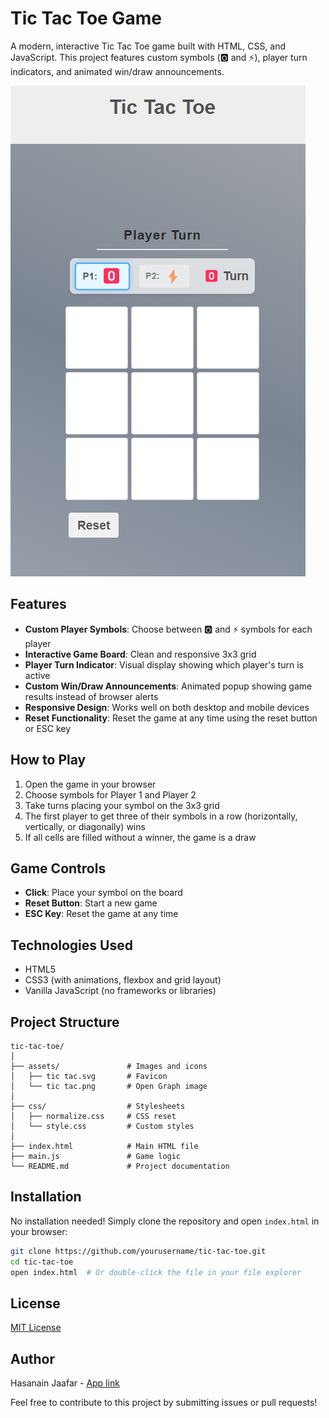 # Tic Tac Toe Game

A modern, interactive Tic Tac Toe game built with HTML, CSS, and JavaScript. This project features custom symbols (🅾️ and ⚡), player turn indicators, and animated win/draw announcements.

![Tic Tac Toe Game Screenshot](assets/Screenshot.png)

## Features

- **Custom Player Symbols**: Choose between 🅾️ and ⚡ symbols for each player
- **Interactive Game Board**: Clean and responsive 3x3 grid
- **Player Turn Indicator**: Visual display showing which player's turn is active
- **Custom Win/Draw Announcements**: Animated popup showing game results instead of browser alerts
- **Responsive Design**: Works well on both desktop and mobile devices
- **Reset Functionality**: Reset the game at any time using the reset button or ESC key

## How to Play

1. Open the game in your browser
2. Choose symbols for Player 1 and Player 2
3. Take turns placing your symbol on the 3x3 grid
4. The first player to get three of their symbols in a row (horizontally, vertically, or diagonally) wins
5. If all cells are filled without a winner, the game is a draw

## Game Controls

- **Click**: Place your symbol on the board
- **Reset Button**: Start a new game
- **ESC Key**: Reset the game at any time

## Technologies Used

- HTML5
- CSS3 (with animations, flexbox and grid layout)
- Vanilla JavaScript (no frameworks or libraries)

## Project Structure

```
tic-tac-toe/
│
├── assets/               # Images and icons
│   ├── tic tac.svg       # Favicon
│   └── tic tac.png       # Open Graph image
│
├── css/                  # Stylesheets
│   ├── normalize.css     # CSS reset
│   └── style.css         # Custom styles
│
├── index.html            # Main HTML file
├── main.js               # Game logic
└── README.md             # Project documentation
```

## Installation

No installation needed! Simply clone the repository and open `index.html` in your browser:

```bash
git clone https://github.com/yourusername/tic-tac-toe.git
cd tic-tac-toe
open index.html  # Or double-click the file in your file explorer
```


## License

[MIT License](LICENSE)

## Author

Hasanain Jaafar - [App link](https://hasanain-jaafar.github.io/Tic-Tac-Toe-JS/)

Feel free to contribute to this project by submitting issues or pull requests!